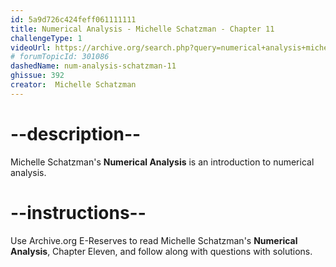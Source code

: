 ```yaml
---
id: 5a9d726c424feff061111111
title: Numerical Analysis - Michelle Schatzman - Chapter 11
challengeType: 1
videoUrl: https://archive.org/search.php?query=numerical+analysis+michelle+schatzman&sin=
# forumTopicId: 301086
dashedName: num-analysis-schatzman-11
ghissue: 392
creator:  Michelle Schatzman
---
```


# --description--

Michelle Schatzman's __Numerical Analysis__ is an introduction to numerical analysis.

# --instructions--

Use Archive.org E-Reserves to read Michelle Schatzman's __Numerical Analysis__, Chapter Eleven, and follow along with questions with solutions. 